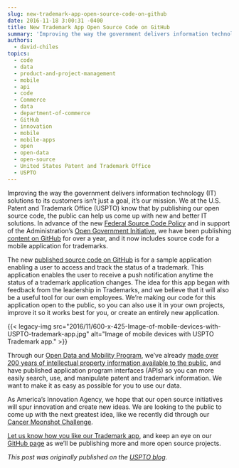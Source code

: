 ```yaml
---
slug: new-trademark-app-open-source-code-on-github
date: 2016-11-18 3:00:31 -0400
title: New Trademark App Open Source Code on GitHub
summary: 'Improving the way the government delivers information technology (IT) solutions to its customers isn’t just a goal, it’s our mission. We at the U.S. Patent and Trademark Office know that by publishing our open source code, the public can help us come up with new and better IT solutions. In advance of the new Federal'
authors:
  - david-chiles
topics:
  - code
  - data
  - product-and-project-management
  - mobile
  - api
  - code
  - Commerce
  - data
  - department-of-commerce
  - GitHub
  - innovation
  - mobile
  - mobile-apps
  - open
  - open-data
  - open-source
  - United States Patent and Trademark Office
  - USPTO
---
```


Improving the way the government delivers information technology (IT) solutions to its customers isn’t just a goal, it’s our mission. We at the U.S. Patent and Trademark Office (USPTO) know that by publishing our open source code, the public can help us come up with new and better IT solutions. In advance of the new <a class="ext extlink" href="https://www.whitehouse.gov/sites/default/files/omb/memoranda/2016/m_16_21.pdf" target="_blank">Federal Source Code Policy</a> and in support of the Administration’s <a class="ext extlink" href="https://www.whitehouse.gov/open" target="_blank">Open Government Initiative</a>, we have been publishing <a class="ext extlink" href="https://github.com/USPTO/TrademarkStatusApp" target="_blank">content on GitHub</a> for over a year, and it now includes source code for a mobile application for trademarks.

The new <a class="ext extlink" href="https://github.com/USPTO/TrademarkStatusApp" target="_blank">published source code on GitHub</a> is for a sample application enabling a user to access and track the status of a trademark. This application enables the user to receive a push notification anytime the status of a trademark application changes. The idea for this app began with feedback from the leadership in Trademarks, and we believe that it will also be a useful tool for our own employees. We’re making our code for this application open to the public, so you can also use it in your own projects, improve it so it works best for you, or create an entirely new application.

{{< legacy-img src="2016/11/600-x-425-Image-of-mobile-devices-with-USPTO-trademark-app.jpg" alt="Image of mobile devices with USPTO Trademark app." >}}

Through our [Open Data and Mobility Program](https://www.uspto.gov/learning-and-resources/open-data-and-mobility), we’ve already <a class="ext extlink" href="https://www.commerce.gov/news/blog/2016/03/uspto-puts-data-hands-innovators" target="_blank">made over 200 years of intellectual property information available to the public</a>, and have published application program interfaces (APIs) so you can more easily search, use, and manipulate patent and trademark information. We want to make it as easy as possible for you to use our data.

As America’s Innovation Agency, we hope that our open source initiatives will spur innovation and create new ideas. We are looking to the public to come up with the next greatest idea, like we recently did through our <a class="ext extlink" href="https://medium.com/cancer-moonshot/unlocking-patent-data-to-spur-cancer-breakthroughs-26325501e9c2#.an3aeo699" target="_blank">Cancer Moonshot Challenge</a>.

[Let us know how you like our Trademark app](https://www.uspto.gov/blog/director/entry/new_uspto_trademark_app_open#comments), and keep an eye on our <a class="ext extlink" href="https://github.com/USPTO" target="_blank">GitHub page</a> as we’ll be publishing more and more open source projects. 

_This post was originally published on the [USPTO blog](https://www.uspto.gov/blog/)._
